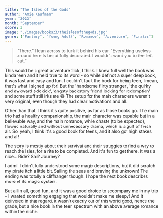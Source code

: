```yaml
---
title: "The Isles of the Gods"
author: "Amie Kaufman"
year: "2023"
month: "September"
score: 3
image: "./images/books23/theislesofthegods.jpg"
genre: ["Fantasy", "Young Adult", "Romance", "Adventure", "Pirates"]
---
```


> “There." I lean across to tuck it behind his ear. "Everything useless around here is beautifully decorated. I wouldn't want you to feel left out.”

This would be a great adventure flick, I think. I knew full well the book was kinda teen and it held true to its word - so while def not a super deep book, it was fast and easy and fun. I couldn't fault the book for being teen, I mean, that's what I signed up for! But the 'handsome flirty stranger', 'the quirky and awkward sidekick', 'angsty backstory friend looking for redemption' and some stuff still irks me 😅 The setup for the main characters weren't very original, even though they had clear motivations and all.

Other than that, I think it's quite positive, as far as those books go. The main trio had a healthy companionship, the main character was capable but in a believable way, and the main romance, while chaste (to be expected), flowed naturally and without unnecessary drama, which is a gulf of fresh air. So, yeah, I think it's a good book for teens, and it also got high stakes and all!

The story is mostly about their survival and their struggles to find a way to reach the Isles, for a rite to be completed. And it's fun to get there. It was a nice... Ride? Sail? Journey?

I admit I didn't fully understood some magic descriptions, but it did scratch my pirate itch a little bit. Sailing the seas and braving the unknown! The ending was totally a cliffhanger though. I hope the next book describes more of its magic system.

But all in all, good fun, and it was a good choice to accompany me in my trip - I wanted something engaging that wouldn't make me sleepy! And it delivered in that regard. It wasn't exactly out of this world good, hence the grade, but a nice book in the teen spectrum with an above average romance within the niche.
